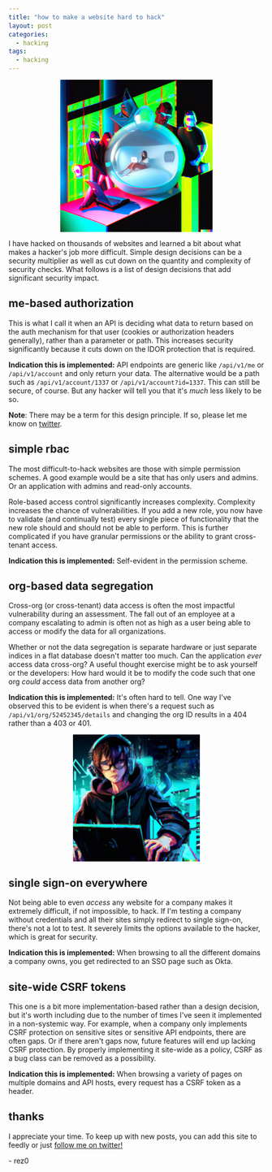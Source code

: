 ```yaml
---
title: "how to make a website hard to hack"
layout: post
categories:
  - hacking
tags:
  - hacking
---
```


<img src="/assets/images/bubble.png" width="300px" style="display: block; margin-right: auto; margin-left: auto;"/>


I have hacked on thousands of websites and learned a bit about what makes a hacker's job more difficult. Simple design decisions can be a security multiplier as well as cut down on the quantity and complexity of security checks. What follows is a list of design decisions that add significant security impact. 

## me-based authorization

This is what I call it when an API is deciding what data to return based on the auth mechanism for that user (cookies or authorization headers generally), rather than a parameter or path. This increases security significantly because it cuts down on the IDOR protection that is required. 

**Indication this is implemented:** API endpoints are generic like `/api/v1/me` or `/api/v1/account` and only return your data. The alternative would be a path such as `/api/v1/account/1337` or `/api/v1/account?id=1337`. This can still be secure, of course. But any hacker will tell you that it's *much* less likely to be so.

**Note**: There may be a term for this design principle. If so, please let me know on [twitter](https://twitter.com/rez0__). 

## simple rbac

The most difficult-to-hack websites are those with simple permission schemes. A good example would be a site that has only users and admins. Or an application with admins and read-only accounts. 

Role-based access control significantly increases complexity. Complexity increases the chance of vulnerabilities. If you add a new role, you now have to validate (and continually test) every single piece of functionality that the new role should and should not be able to perform. This is further complicated if you have granular permissions or the ability to grant cross-tenant access.

**Indication this is implemented:** Self-evident in the permission scheme.

## org-based data segregation

Cross-org (or cross-tenant) data access is often the most impactful vulnerability during an assessment. The fall out of an employee at a company escalating to admin is often not as high as a user being able to access or modify the data for all organizations. 

Whether or not the data segregation is separate hardware or just separate indices in a flat database doesn't matter too much. Can the application _ever_ access data cross-org? A useful thought exercise might be to ask yourself or the developers: How hard would it be to modify the code such that one org _could_ access data from another org?

**Indication this is implemented:** It's often hard to tell. One way I've observed this to be evident is when there's a request such as `/api/v1/org/52452345/details` and changing the org ID results in a 404 rather than a 403 or 401. 

<img alt="ig" src="/assets/images/cool-hacker.png" width="250px" style="display: block; margin-right: auto; margin-left: auto;"/>

## single sign-on everywhere

Not being able to even _access_ any website for a company makes it extremely difficult, if not impossible, to hack. If I'm testing a company without credentials and all their sites simply redirect to single sign-on, there's not a lot to test. It severely limits the options available to the hacker, which is great for security.

**Indication this is implemented:** When browsing to all the different domains a company owns, you get redirected to an SSO page such as Okta. 

## site-wide CSRF tokens

This one is a bit more implementation-based rather than a design decision, but it's worth including due to the number of times I've seen it implemented in a non-systemic way. For example, when a company only implements CSRF protection on sensitive sites or sensitive API endpoints, there are often gaps. Or if there aren't gaps now, future features will end up lacking CSRF protection. By properly implementing it site-wide as a policy, CSRF as a bug class can be removed as a possibility.

**Indication this is implemented:** When browsing a variety of pages on multiple domains and API hosts, every request has a CSRF token as a header. 

## thanks

I appreciate your time. To keep up with new posts, you can add this site to feedly or just [follow me on twitter!](https://twitter.com/rez0__) 


\- rez0

<meta name="twitter:card" content="how to make a website hard to hack" />
<meta name="twitter:site" content="@rez0__" />
<meta name="twitter:creator" content="@rez0__" />
<meta property="og:url" content="https://rez0.blog/hacking/2022/08/03/how-to-make-your-website-hard-to-hack.html" />
<meta property="og:title" content="how to make a website hard to hack" />
<meta property="og:description" content="how to make a website hard to hack" />
<meta property="og:image" content="https://rez0.blog/assets/images/bubble.png" />
